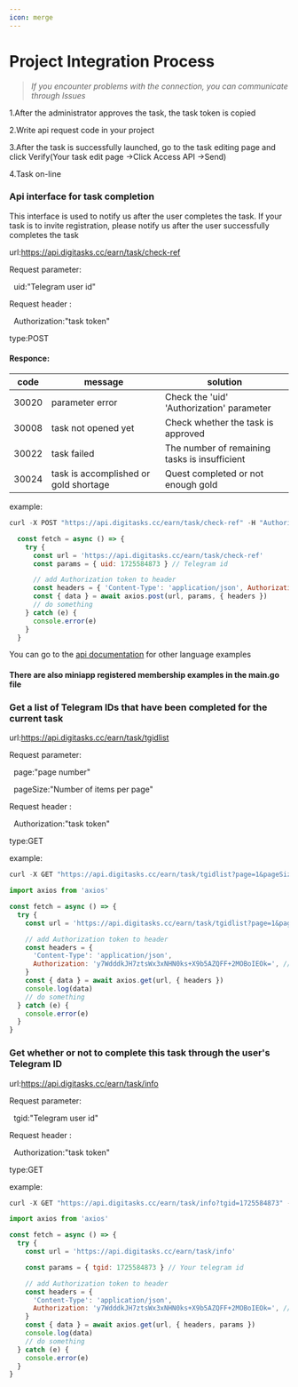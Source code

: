```yaml
---
icon: merge
---
```


# Project Integration Process

> _If you encounter problems with the connection, you can communicate through Issues_

1.After the administrator approves the task, the task token is copied

2.Write api request code in your project

3.After the task is successfully launched, go to the task editing page and click Verify(Your task edit page →Click Access API →Send)

4.Task on-line

### Api interface for task completion

This interface is used to notify us after the user completes the task. If your task is to invite registration, please notify us after the user successfully completes the task


url:https://api.digitasks.cc/earn/task/check-ref

Request parameter:

&nbsp;&nbsp;uid:"Telegram user id"
 
Request header :

&nbsp;&nbsp;Authorization:"task token"
 
type:POST

#### Responce:
| code     | message| solution|
| -------- | -------- |-------- |
| 30020    | parameter error|Check the 'uid' 'Authorization' parameter |
| 30008    | task not opened yet|Check whether the task is approved|
| 30022    | task failed|The number of remaining tasks is insufficient|
| 30024    | task is accomplished or gold shortage| Quest completed or not enough gold|

example:
```javascript
curl -X POST "https://api.digitasks.cc/earn/task/check-ref" -H "Authorization: <task_token>" -H "Content-Type: application/json" -d {"uid":<telegram_user_id>}
```
```javascript
  const fetch = async () => {
    try {
      const url = 'https://api.digitasks.cc/earn/task/check-ref'
      const params = { uid: 1725584873 } // Telegram id

      // add Authorization token to header
      const headers = { 'Content-Type': 'application/json', Authorization: 'lp+7fijStQuf/xDsZEfliUs+X9b5AZQFF+2MOBoIEOk=' }
      const { data } = await axios.post(url, params, { headers })
      // do something
    } catch (e) {
      console.error(e)
    }
  }
```
You can go to the [api documentation](https://apifox.com/apidoc/shared-7e2b39e5-13b3-4a3e-a65b-729357dee1c1?pwd=888888) for other language examples

#### There are also miniapp registered membership examples in the main.go file



### Get a list of Telegram IDs that have been completed for the current task
url:https://api.digitasks.cc/earn/task/tgidlist

Request parameter:

&nbsp;&nbsp;page:"page number"
 
&nbsp;&nbsp;pageSize:"Number of items per page"   
 
Request header :

&nbsp;&nbsp;Authorization:"task token"
 
type:GET

example:
```javascript
curl -X GET "https://api.digitasks.cc/earn/task/tgidlist?page=1&pageSize=30" -H "Authorization: <task_token>" 
```
```javascript
import axios from 'axios'

const fetch = async () => {
  try {
    const url = 'https://api.digitasks.cc/earn/task/tgidlist?page=1&pageSize=30'

    // add Authorization token to header
    const headers = {
      'Content-Type': 'application/json',
      Authorization: 'y7WdddkJH7ztsWx3xNHN0ks+X9b5AZQFF+2MOBoIEOk=', // Your API Access
    }
    const { data } = await axios.get(url, { headers })
    console.log(data)
    // do something
  } catch (e) {
    console.error(e)
  }
}
```

### Get whether or not to complete this task through the user's Telegram ID
url:https://api.digitasks.cc/earn/task/info

Request parameter:

&nbsp;&nbsp;tgid:"Telegram user id"
 
Request header :

&nbsp;&nbsp;Authorization:"task token"
 
type:GET

example:
```javascript
curl -X GET "https://api.digitasks.cc/earn/task/info?tgid=1725584873" -H "Authorization: <task_token>" 
```
```javascript
import axios from 'axios'

const fetch = async () => {
  try {
    const url = 'https://api.digitasks.cc/earn/task/info'

    const params = { tgid: 1725584873 } // Your telegram id

    // add Authorization token to header
    const headers = {
      'Content-Type': 'application/json',
      Authorization: 'y7WdddkJH7ztsWx3xNHN0ks+X9b5AZQFF+2MOBoIEOk=', // Your API Access
    }
    const { data } = await axios.get(url, { headers, params })
    console.log(data)
    // do something
  } catch (e) {
    console.error(e)
  }
}
```



